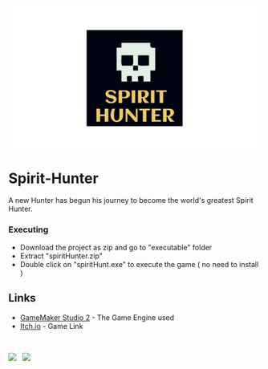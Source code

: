 ![Spirit Hunter](https://raw.githubusercontent.com/pavanskipo/Spirit-Hunt/master/spiritHunter.jpg)

# Spirit-Hunter

A new Hunter has begun his journey to become the world's greatest Spirit Hunter.

### Executing

* Download the project as zip and go to "executable" folder
* Extract "spiritHunter.zip" 
* Double click on "spiritHunt.exe" to execute the game ( no need to install )

## Links

* [GameMaker Studio 2](https://medium.com/@pavanskipo/why-i-chose-gamemaker-studio-2-over-other-engines-89cafefef28c) - The Game Engine used
* [Itch.io](https://pavanskipo.itch.io/spirit-hunt) - Game Link



<br/>
<p align="center">

  [<img src="https://vangogh.teespring.com/v3/image/OgWaSWMubvkPHDi3n9pwIIPtm-8/480/560.jpg" width="15%">](https://teespring.com/en-GB/spirit-hunter)
  &nbsp;
  [<img src="https://vangogh.teespring.com/v3/image/P3DVDELgrT6P0x0f7frE_RYcgn8/480/560.jpg" width="15%">](https://teespring.com/en-GB/spirit-hunter)
  
</p>
